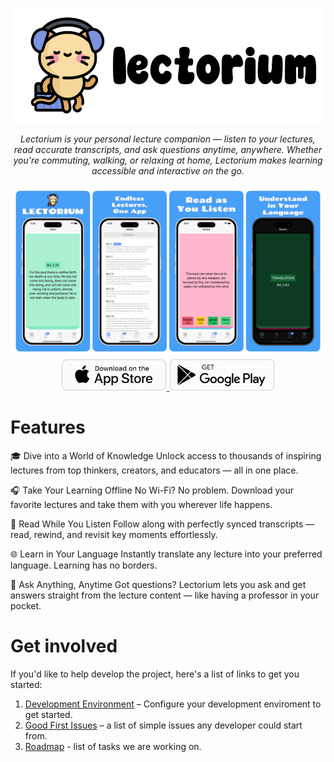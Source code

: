 <p align="center">
    <img src="docs/assets/logo.png" height="184px"/>
</p>

<p align="center"><i>
Lectorium is your personal lecture companion — listen to your lectures, read accurate transcripts, and ask questions anytime, anywhere. Whether you're commuting, walking, or relaxing at home, Lectorium makes learning accessible and interactive on the go.
</i></p>

<p align="center">
  <a href="#">
    <img src="docs/assets/splash.png"/>
  </a>
  <a href="#">
    <img src="docs/assets/download-app-store.png" height="50">
  </a>
  <a href="#">
    <img src="docs/assets/download-google-play.png" height="50">
  </a>
</p>

# Features

🎓 Dive into a World of Knowledge
Unlock access to thousands of inspiring lectures from top thinkers, creators, and educators — all in one place.

🎧 Take Your Learning Offline
No Wi-Fi? No problem. Download your favorite lectures and take them with you wherever life happens.

📖 Read While You Listen
Follow along with perfectly synced transcripts — read, rewind, and revisit key moments effortlessly.

🌐 Learn in Your Language
Instantly translate any lecture into your preferred language. Learning has no borders.

🤖 Ask Anything, Anytime
Got questions? Lectorium lets you ask and get answers straight from the lecture content — like having a professor in your pocket.



# Get involved

If you'd like to help develop the project, here's a list of links to get you started:

1. [Development Environment](<docs/development environment.md>) – Configure your development enviroment to get started.
2. [Good First Issues](https://github.com/akdasa-studios/lectorium/issues?q=is%3Aissue+is%3Aopen+label%3A%22good+first+issue%22) – a list of simple issues any developer could start from.
3. [Roadmap](https://github.com/orgs/akdasa-studios/projects/14/views/2) - list of tasks we are working on.
